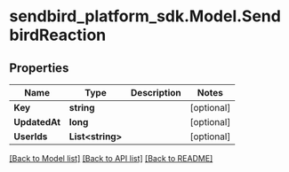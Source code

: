 
# sendbird_platform_sdk.Model.SendbirdReaction

## Properties

Name | Type | Description | Notes
------------ | ------------- | ------------- | -------------
**Key** | **string** |  | [optional] 
**UpdatedAt** | **long** |  | [optional] 
**UserIds** | **List&lt;string&gt;** |  | [optional] 

[[Back to Model list]](../README.md#documentation-for-models)
[[Back to API list]](../README.md#documentation-for-api-endpoints)
[[Back to README]](../README.md)

